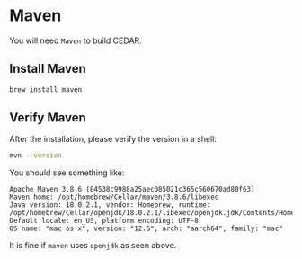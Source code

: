 # Maven

You will need `Maven` to build CEDAR.

## Install Maven

```sh
brew install maven
```

## Verify Maven

After the installation, please verify the version in a shell: 
```sh
mvn --version
```

You should see something like:
```
Apache Maven 3.8.6 (84538c9988a25aec085021c365c560670ad80f63)
Maven home: /opt/homebrew/Cellar/maven/3.8.6/libexec
Java version: 18.0.2.1, vendor: Homebrew, runtime: /opt/homebrew/Cellar/openjdk/18.0.2.1/libexec/openjdk.jdk/Contents/Home
Default locale: en_US, platform encoding: UTF-8
OS name: "mac os x", version: "12.6", arch: "aarch64", family: "mac"
```

It is fine if `maven` uses `openjdk` as seen above. 
